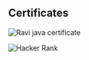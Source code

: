 ## Certificates

![Ravi java certificate](https://user-images.githubusercontent.com/63452014/157396961-28762fda-5032-4259-884a-2366e7c5c955.png)


![Hacker Rank](https://user-images.githubusercontent.com/63452014/157396923-c0304f21-1f8e-4df1-a367-a04cc9af8bfd.png)

